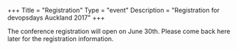 +++
Title = "Registration"
Type = "event"
Description = "Registration for devopsdays Auckland 2017"
+++

<div style="width:100%; text-align:left;">

The conference registration will open on June 30th. Please come back here later for the registration information.

</div></div>
</div>
